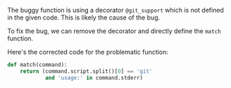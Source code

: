 The buggy function is using a decorator `@git_support` which is not defined in the given code. This is likely the cause of the bug.

To fix the bug, we can remove the decorator and directly define the `match` function.

Here's the corrected code for the problematic function:

```python
def match(command):
    return (command.script.split()[0] == 'git'
            and 'usage:' in command.stderr)
```